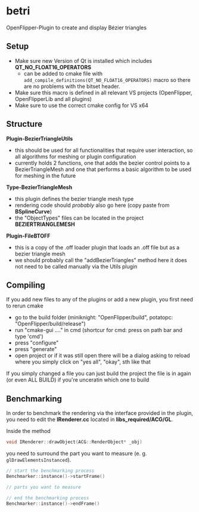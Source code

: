 # betri
OpenFlipper-Plugin to create and display Bézier triangles

## Setup

- Make sure new Version of Qt is installed which includes **QT_NO_FLOAT16_OPERATORS**
    - can be added to cmake file with `add_compile_definitions(QT_NO_FLOAT16_OPERATORS)`
macro so there are no problems with the bitset header.
- Make sure this macro is defined in all relevant VS projects (OpenFlipper, OpenFlipperLib and all plugins)
- Make sure to use the correct cmake config for VS x64

## Structure

**Plugin-BezierTriangleUtils**
- this should be used for all functionalities that require user interaction, so all algorithms
for meshing or plugin configuration
- currently holds 2 functions, one that adds the bezier control points to a BezierTriangleMesh and
one that performs a basic algorithm to be used for meshing in the future

**Type-BezierTriangleMesh**
- this plugin defines the bezier triangle mesh type
- rendering code should *probably* also go here (copy paste from **BSplineCurve**)
- the "ObjectTypes" files can be located in the project **BEZIERTRIANGLEMESH**

**Plugin-FileBTOFF**
- this is a copy of the .off loader plugin that loads an .off file but as a bezier triangle mesh
- we should probably call the "addBezierTriangles" method here it does not need to be called manually
via the Utils plugin

## Compiling

If you add new files to any of the plugins or add a new plugin, you first need to rerun cmake
- go to the build folder (miniknight: "OpenFlipper/build", potatopc: "OpenFlipper/build/release")
- run "cmake-gui ..\.." in cmd (shortcur for cmd: press on path bar and type 'cmd')
- press "configure"
- press "generate"
- open project or if it was still open there will be a dialog asking to reload where you simply
click on "yes all", "okay", sth like that

If you simply changed a file you can just build the project the file is in again (or even ALL BUILD)
if you're unceratin which one to build

## Benchmarking

In order to benchmark the rendering via the interface provided in the plugin,
you need to edit the **IRenderer.cc** located in **libs_required/ACG/GL**.

Inside the method
```c++
void IRenderer::drawObject(ACG::RenderObject* _obj)
```

you need to surround the part you want to measure (e. g. `glDrawElementsInstanced`).

```c++
// start the benchmarking process
Benchmarker::instance()->startFrame()

// parts you want to measure

// end the benchmarking process
Benchmarker::instance()->endFrame()
```

